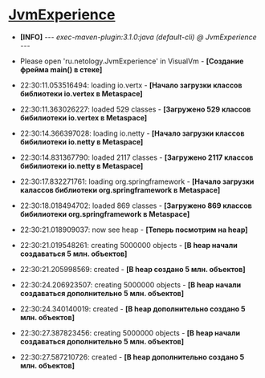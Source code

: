# [JvmExperience](https://github.com/kirrag/jvm-visualvm-experience)

* **[INFO]** *--- exec-maven-plugin:3.1.0:java (default-cli) @ JvmExperience ---*

* Please open 'ru.netology.JvmExperience' in VisualVm - **[Создание фрейма main() в стеке]**

* 22:30:11.053516494: loading io.vertx - **[Начало загрузки классов библиотеки io.vertex в Metaspace]**

* 22:30:11.363026227: loaded 529 classes - **[Загружено 529 классов бибилиотеки io.vertex в Metaspace]**

* 22:30:14.366397028: loading io.netty - **[Начало загрузки классов бибилиотеки io.netty в Metaspace]**

* 22:30:14.831367790: loaded 2117 classes - **[Загружено 2117 классов бибилиотеки io.netty в Metaspace]**

* 22:30:17.832271761: loading org.springframework - **[Начало загрузки калассов библиотеки org.springframework в Metaspace]**

* 22:30:18.018494702: loaded 869 classes - **[Загружено 869 классов бибилиотеки org.springframework в Metaspace]**

* 22:30:21.018909037: now see heap - **[Теперь посмотрим на heap]**

* 22:30:21.019548261: creating 5000000 objects - **[В heap начали создаваться 5 млн. объектов]**

* 22:30:21.205998569: created - **[В heap создано 5 млн. объектов]**

* 22:30:24.206923507: creating 5000000 objects - **[В heap начали создаваться дополнительно 5 млн. объектов]**

* 22:30:24.340140019: created - **[В heap дополнительно создано 5 млн. объектов]**

* 22:30:27.387823456: creating 5000000 objects - **[В heap начали создаваться дополнительно 5 млн. объектов]**

* 22:30:27.587210726: created - **[В heap дополнительно создано 5 млн. объектов]**
